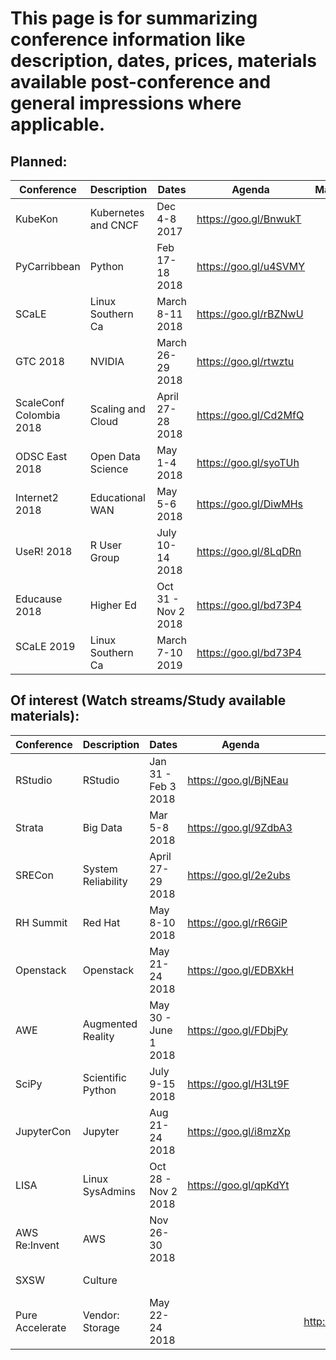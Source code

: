 # This page is for summarizing conference information like description, dates, prices, materials available post-conference and general impressions where applicable.

## Planned:

| Conference              | Description         | Dates               | Agenda                | Materials           | Location                 |
| ----------------------- | ------------------  | ------------------  | ----------------      | ------------------- | ---------------------       |  
| KubeKon                 | Kubernetes and CNCF | Dec 4-8 2017        | https://goo.gl/BnwukT |                     | Austin, TX                  |
| PyCarribbean            | Python              | Feb 17-18 2018      | https://goo.gl/u4SVMY |                     | Santo Domingo, the DR     |
| SCaLE                   | Linux Southern Ca   | March 8-11 2018     | https://goo.gl/rBZNwU |                     | Pasadena, Ca        |
| GTC 2018                | NVIDIA              | March 26-29 2018    | https://goo.gl/rtwztu |                     | San Jose, Ca            |
| ScaleConf Colombia 2018 | Scaling and Cloud   | April 27-28 2018    | https://goo.gl/Cd2MfQ |                     | Medellin, Colombia  |
| ODSC East 2018          | Open Data Science   | May 1-4 2018        | https://goo.gl/syoTUh |                     | Boston, Mass                |
| Internet2 2018          | Educational WAN     | May 5-6 2018        | https://goo.gl/DiwMHs |                     | San Diego, Ca           |
| UseR! 2018              | R User Group        | July 10-14 2018     | https://goo.gl/8LqDRn |                     | Brisbane, Australia |
| Educause 2018           | Higher Ed           | Oct 31 - Nov 2 2018 | https://goo.gl/bd73P4 |                     | Denver, Co                  |
| SCaLE 2019              | Linux Southern Ca   | March 7-10 2019 | https://goo.gl/bd73P4 |                     | Denver, Co                       |

## Of interest (Watch streams/Study available materials):

| Conference              | Description         | Dates               | Agenda                | Materials           | Location                 |
| ----------------------- | ------------------  | ------------------  | ----------------      | ------------------- | ---------------------   |  
| RStudio                 | RStudio             | Jan 31 - Feb 3 2018 | https://goo.gl/BjNEau |                     | San Diego, Ca       |
| Strata                  | Big Data            | Mar 5-8 2018        | https://goo.gl/9ZdbA3 |                     | San Jose, Ca        |
| SRECon                  | System Reliability  | April 27-29 2018    | https://goo.gl/2e2ubs |                     | Santa Clara, Ca       |
| RH Summit               | Red Hat             | May 8-10 2018       | https://goo.gl/rR6GiP |                     | San Francisco, Ca   |
| Openstack               | Openstack           | May 21-24 2018      | https://goo.gl/EDBXkH |                     | Vancouver       |
| AWE                     | Augmented Reality   | May 30 - June 1 2018| https://goo.gl/FDbjPy |                     | Santa Clara, Ca       |
| SciPy                   | Scientific Python   | July 9-15 2018      | https://goo.gl/H3Lt9F |                     | Austin, TX              |
| JupyterCon              | Jupyter             | Aug 21-24 2018      | https://goo.gl/i8mzXp |                     | NY, NY                   |
| LISA                    | Linux SysAdmins     | Oct 28 - Nov 2 2018 | https://goo.gl/qpKdYt |                     | Nashville       |
| AWS Re:Invent           | AWS                 | Nov 26-30 2018      |                       |                     |                         |
| SXSW                    | Culture             |                     |                       |                     |                         |
| Pure Accelerate         |  Vendor: Storage    |  May 22-24 2018     |               |http://bit.ly/PureAccelerate2018Keynote   | SF                          |                      

